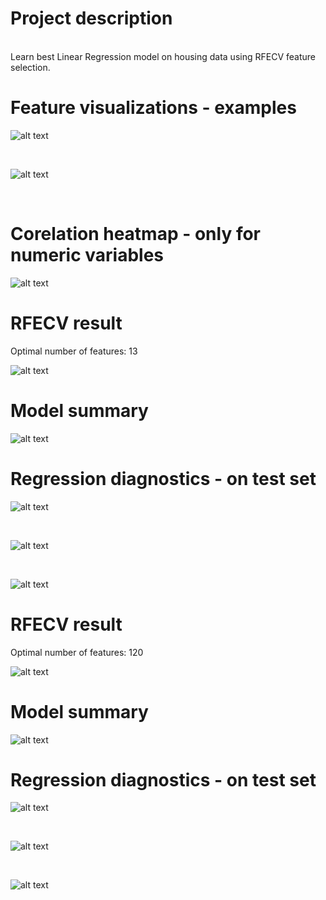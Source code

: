 # Project description
</br>
Learn best Linear Regression model on housing data using RFECV feature selection. </br> 

# Feature visualizations - examples

![alt text](https://github.com/mateusz-g94/DS-Housing-regression/blob/master/grp/price.png)

</br>

![alt text](https://github.com/mateusz-g94/DS-Housing-regression/blob/master/grp/grade.png)

</br>

# Corelation heatmap - only for numeric variables

![alt text](https://github.com/mateusz-g94/DS-Housing-regression/blob/master/grp/corr.png)

# RFECV result
Optimal number of features: 13
</br>

![alt text](https://github.com/mateusz-g94/DS-Housing-regression/blob/master/grp/model1_rfecv_feature_selection.png)

# Model summary 

![alt text](https://github.com/mateusz-g94/DS-Housing-regression/blob/master/grp/model1_summ.png)

# Regression diagnostics - on test set

![alt text](https://github.com/mateusz-g94/DS-Housing-regression/blob/master/grp/model1_test_residuals_hist.png)

</br>

![alt text](https://github.com/mateusz-g94/DS-Housing-regression/blob/master/grp/model1_test_y_vs_prediction.png)

</br>

![alt text](https://github.com/mateusz-g94/DS-Housing-regression/blob/master/grp/model1_test_residuals_vs_y.png)

# RFECV result
Optimal number of features: 120
</br>

![alt text](https://github.com/mateusz-g94/DS-Housing-regression/blob/master/grp/model2_rfecv_feature_selection.png)

# Model summary 

![alt text](https://github.com/mateusz-g94/DS-Housing-regression/blob/master/grp/model2_summ.png)

# Regression diagnostics - on test set

![alt text](https://github.com/mateusz-g94/DS-Housing-regression/blob/master/grp/model2_test_residuals_hist.png)

</br>

![alt text](https://github.com/mateusz-g94/DS-Housing-regression/blob/master/grp/model2_test_y_vs_prediction.png)

</br>

![alt text](https://github.com/mateusz-g94/DS-Housing-regression/blob/master/grp/model2_test_residuals_vs_y.png)

